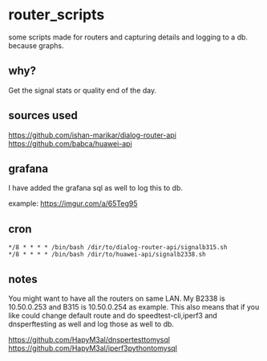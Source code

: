 # router_scripts
some scripts made for routers and capturing details and logging to a db. because graphs. 

## why? 

Get the signal stats or quality end of the day. 

## sources used

https://github.com/ishan-marikar/dialog-router-api <br>
https://github.com/babca/huawei-api

## grafana

I have added the grafana sql as well to log this to db. 

example: https://imgur.com/a/65Teg95

## cron
```
*/8 * * * * /bin/bash /dir/to/dialog-router-api/signalb315.sh
*/8 * * * * /bin/bash /dir/to/huawei-api/signalb2338.sh
```

## notes

You might want to have all the routers on same LAN. My B2338 is 10.50.0.253 and B315 is 10.50.0.254 as example. This also means that if you like could change default route and do speedtest-cli,iperf3 and dnsperftesting as well and log those as well to db. 

https://github.com/HapyM3al/dnspertesttomysql <br> 
https://github.com/HapyM3al/iperf3pythontomysql
